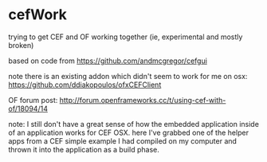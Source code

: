 cefWork
=======

trying to get CEF and OF working together  (ie, experimental and mostly broken)

based on code from https://github.com/andmcgregor/cefgui

note there is an existing addon which didn't seem to work for me on osx: https://github.com/ddiakopoulos/ofxCEFClient

OF forum post:  http://forum.openframeworks.cc/t/using-cef-with-of/18094/14

note: I still don't have a great sense of how the embedded application inside of an application works for CEF  OSX.  here I've grabbed one of the helper apps from a CEF simple example I had compiled on my computer and thrown it into the application as a build phase.   

